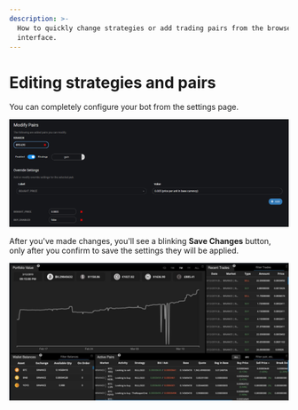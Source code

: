 ```yaml
---
description: >-
  How to quickly change strategies or add trading pairs from the browser
  interface.
---
```


# Editing strategies and pairs

You can completely configure your bot from the settings page.

![](../../.gitbook/assets/image%20%2828%29.png)

After you've made changes, you'll see a blinking **Save Changes** button, only after you confirm to save the settings they will be applied.

![](../../.gitbook/assets/image%20%2841%29.png)

